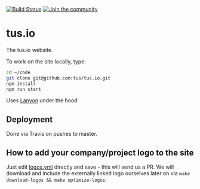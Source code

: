 [![Build Status](https://travis-ci.org/tus/tus.io.svg?branch=master)](https://travis-ci.org/tus/tus.io)
[![Join the community](https://slackin-xgybtegrsh.now.sh/badge.svg)](https://slackin-xgybtegrsh.now.sh)
<!-- ^-- could also be http://slack.tus.io but we can't have https and cloudflare enforces that now it seems -->

# tus.io

The tus.io website.

To work on the site locally, type:

```bash
cd ~/code
git clone git@github.com:tus/tus.io.git
npm install
npm run start
```

Uses [Lanyon](https://github.com/kvz/lanyon) under the hood

## Deployment

Done via Travis on pushes to master.

## How to add your company/project logo to the site

Just edit [logos.yml](https://github.com/tus/tus.io/edit/master/_data/logos.yml) directly and
save - this will send us a PR. We will download and include the externally linked logo ourselves
later on via `make download-logos && make optimize-logos`.
